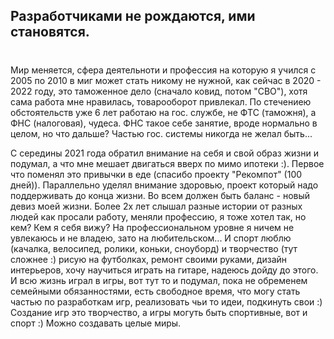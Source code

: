 ## Разработчиками не рождаются, ими становятся.
#
Мир меняется, сфера деятельноти и профессия на которую я учился с 2005 по 2010 в миг может стать никому не нужной, как сейчас в 2020 - 2022 году, это таможенное дело (сначало ковид, потом "СВО"), хотя сама работа мне нравилась, товарооборот привлекал. По стечениею обстоятельств уже 6 лет работаю на гос. службе, не ФТС (таможня), а ФНС (налоговая), чудеса. ФНС такое себе занятие, вроде нормально в целом, но что дальше? Частью гос. системы никогда не желал быть...

С середины 2021 года обратил внимание на себя и свой образ жизни и подумал, а что мне мешает двигаться вверх по мимо ипотеки :). Первое что поменял это привычки в еде (спасибо проекту "Рекомпот" (100 дней)). Параллельно уделял внимание здоровью, проект который надо поддерживать до конца жизни. Во всем должен быть баланс - новый девиз моей жизни. Более 2х лет слышал разные истории от разных людей как просали работу, меняли профессию, я тоже хотел так, но кем? Кем я себя вижу? На профессиональном уровне я ничем не увлекаюсь и не владею, зато на любительском... И спорт люблю (качалка, велосипед, ролики, коньки, сноуборд) и творчество (тут сложнее :) рисую на футболках, ремонт своими руками, дизайн интерьеров, хочу научиться играть на гитаре, надеюсь дойду до этого. И всю жизнь играл в игры, вот тут то и подумал, пока не обременем семейными обязанностями, есть свободное время, что могу стать частью по разработкам игр, реализовать чьи то идеи, подкинуть свои :) Создание игр это творчество, а игры могуть быть спортивные, вот и спорт :) Можно создавать целые миры.